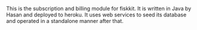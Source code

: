 This is the subscription and billing module for fiskkit. It is written in Java by Hasan and deployed to heroku. It uses web services to seed its database and operated in a standalone manner after that.
